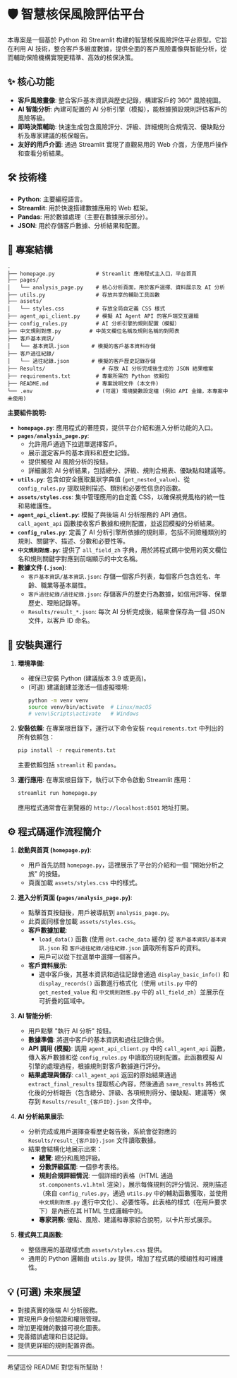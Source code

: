 # 🛡️ 智慧核保風險評估平台

本專案是一個基於 Python 和 Streamlit 构建的智慧核保風險評估平台原型。它旨在利用 AI 技術，整合客戶多維度數據，提供全面的客戶風險畫像與智能分析，從而輔助保險機構實現更精準、高效的核保決策。

## ✨ 核心功能

*   **客戶風險畫像**: 整合客戶基本資訊與歷史記錄，構建客戶的 360° 風險視圖。
*   **AI 智能分析**: 內建可配置的 AI 分析引擎（模擬），能根據預設規則評估客戶的風險等級。
*   **即時決策輔助**: 快速生成包含風險評分、評級、詳細規則合規情況、優缺點分析及專家建議的核保報告。
*   **友好的用戶介面**: 通過 Streamlit 實現了直觀易用的 Web 介面，方便用戶操作和查看分析結果。

## 🛠️ 技術棧

*   **Python**: 主要編程語言。
*   **Streamlit**: 用於快速搭建數據應用的 Web 框架。
*   **Pandas**: 用於數據處理（主要在數據展示部分）。
*   **JSON**: 用於存儲客戶數據、分析結果和配置。

## 📂 專案結構

```
.
├── homepage.py             # Streamlit 應用程式主入口，平台首頁
├── pages/
│   └── analysis_page.py    # 核心分析頁面，用於客戶選擇、資料展示及 AI 分析
├── utils.py                # 存放共享的輔助工具函數
├── assets/
│   └── styles.css          # 存放全局自定義 CSS 樣式
├── agent_api_client.py     # 模擬 AI Agent API 的客戶端交互邏輯
├── config_rules.py         # AI 分析引擎的規則配置（模擬）
├── 中文規則對應.py         # 中英文欄位名稱及規則名稱的對照表
├── 客戶基本資訊/
│   └── 基本資訊.json       # 模擬的客戶基本資料存儲
├── 客戶過往紀錄/
│   └── 過往紀錄.json       # 模擬的客戶歷史記錄存儲
├── Results/                  # 存放 AI 分析完成後生成的 JSON 結果檔案
├── requirements.txt        # 專案所需的 Python 依賴包
├── README.md               # 專案說明文件 (本文件)
└── .env                    # (可選) 環境變數設定檔 (例如 API 金鑰，本專案中未使用)
```

**主要組件說明:**

*   **`homepage.py`**: 應用程式的著陸頁，提供平台介紹和進入分析功能的入口。
*   **`pages/analysis_page.py`**:
    *   允許用戶通過下拉選單選擇客戶。
    *   展示選定客戶的基本資料和歷史記錄。
    *   提供觸發 AI 風險分析的按鈕。
    *   詳細展示 AI 分析結果，包括總分、評級、規則合規表、優缺點和建議等。
*   **`utils.py`**: 包含如安全獲取巢狀字典值 (`get_nested_value`)、從 `config_rules.py` 提取規則描述、類別和必要性信息的函數。
*   **`assets/styles.css`**: 集中管理應用的自定義 CSS，以確保視覺風格的統一性和易維護性。
*   **`agent_api_client.py`**: 模擬了與後端 AI 分析服務的 API 通信。`call_agent_api` 函數接收客戶數據和規則配置，並返回模擬的分析結果。
*   **`config_rules.py`**: 定義了 AI 分析引擎所依據的規則庫，包括不同險種類別的規則、關鍵字、描述、分數和必要性等。
*   **`中文規則對應.py`**: 提供了 `all_field_zh` 字典，用於將程式碼中使用的英文欄位名和規則關鍵字對應到前端顯示的中文名稱。
*   **數據文件 (`.json`)**:
    *   `客戶基本資訊/基本資訊.json`: 存儲一個客戶列表，每個客戶包含姓名、年齡、職業等基本屬性。
    *   `客戶過往紀錄/過往紀錄.json`: 存儲客戶的歷史行為數據，如信用評等、保單歷史、理賠記錄等。
    *   `Results/result_*.json`: 每次 AI 分析完成後，結果會保存為一個 JSON 文件，以客戶 ID 命名。

## 🚀 安裝與運行

1.  **環境準備**:
    *   確保已安裝 Python (建議版本 3.9 或更高)。
    *   (可選) 建議創建並激活一個虛擬環境:
        ```bash
        python -m venv venv
        source venv/bin/activate  # Linux/macOS
        # venv\Scripts\activate   # Windows
        ```

2.  **安裝依賴**:
    在專案根目錄下，運行以下命令安裝 `requirements.txt` 中列出的所有依賴包：
    ```bash
    pip install -r requirements.txt
    ```
    主要依賴包括 `streamlit` 和 `pandas`。

3.  **運行應用**:
    在專案根目錄下，執行以下命令啟動 Streamlit 應用：
    ```bash
    streamlit run homepage.py
    ```
    應用程式通常會在瀏覽器的 `http://localhost:8501` 地址打開。

## ⚙️ 程式碼運作流程簡介

1.  **啟動與首頁 (`homepage.py`)**:
    *   用戶首先訪問 `homepage.py`，這裡展示了平台的介紹和一個 "開始分析之旅" 的按鈕。
    *   頁面加載 `assets/styles.css` 中的樣式。

2.  **進入分析頁面 (`pages/analysis_page.py`)**:
    *   點擊首頁按鈕後，用戶被導航到 `analysis_page.py`。
    *   此頁面同樣會加載 `assets/styles.css`。
    *   **客戶數據加載**:
        *   `load_data()` 函數 (使用 `@st.cache_data` 緩存) 從 `客戶基本資訊/基本資訊.json` 和 `客戶過往紀錄/過往紀錄.json` 讀取所有客戶的資料。
        *   用戶可以從下拉選單中選擇一個客戶。
    *   **客戶資料展示**:
        *   選中客戶後，其基本資訊和過往記錄會通過 `display_basic_info()` 和 `display_records()` 函數進行格式化（使用 `utils.py` 中的 `get_nested_value` 和 `中文規則對應.py` 中的 `all_field_zh`）並展示在可折疊的區域中。

3.  **AI 智能分析**:
    *   用戶點擊 "執行 AI 分析" 按鈕。
    *   **數據準備**: 將選中客戶的基本資訊和過往記錄合併。
    *   **API 調用 (模擬)**: 調用 `agent_api_client.py` 中的 `call_agent_api` 函數，傳入客戶數據和從 `config_rules.py` 中讀取的規則配置。此函數模擬 AI 引擎的處理過程，根據規則對客戶數據進行評分。
    *   **結果處理與儲存**: `call_agent_api` 返回的原始結果通過 `extract_final_results` 提取核心內容，然後通過 `save_results` 將格式化後的分析報告（包含總分、評級、各項規則得分、優缺點、建議等）保存到 `Results/result_{客戶ID}.json` 文件中。

4.  **AI 分析結果展示**:
    *   分析完成或用戶選擇查看歷史報告後，系統會從對應的 `Results/result_{客戶ID}.json` 文件讀取數據。
    *   結果會結構化地展示出來：
        *   **總覽**: 總分和風險評級。
        *   **分數評級區間**: 一個參考表格。
        *   **規則合規詳細情況**: 一個詳細的表格（HTML 通過 `st.components.v1.html` 渲染），展示每條規則的評分情況、規則描述（來自 `config_rules.py`，通過 `utils.py` 中的輔助函數獲取，並使用 `中文規則對應.py` 進行中文化）、必要性等。此表格的樣式（在用戶要求下）是內嵌在其 HTML 生成邏輯中的。
        *   **專家洞察**: 優點、風險、建議和專家綜合說明，以卡片形式展示。

5.  **樣式與工具函數**:
    *   整個應用的基礎樣式由 `assets/styles.css` 提供。
    *   通用的 Python 邏輯由 `utils.py` 提供，增加了程式碼的模組性和可維護性。

## 💡 (可選) 未來展望

*   對接真實的後端 AI 分析服務。
*   實現用戶身份驗證和權限管理。
*   增加更複雜的數據可視化圖表。
*   完善錯誤處理和日誌記錄。
*   提供更詳細的規則配置界面。

---

希望這份 README 對您有所幫助！
```
